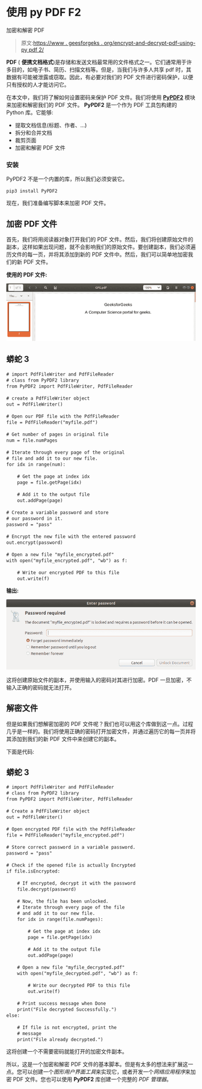 # 使用 py PDF F2

加密和解密 PDF

> 原文:[https://www . geesforgeks . org/encrypt-and-decrypt-pdf-using-py pdf 2/](https://www.geeksforgeeks.org/encrypt-and-decrypt-pdf-using-pypdf2/)

**PDF** ( **便携文档格式**)是存储和发送文档最常用的文件格式之一。它们通常用于许多目的，如电子书、简历、扫描文档等。但是，当我们与许多人共享 pdf 时，其数据有可能被泄露或窃取。因此，有必要对我们的 PDF 文件进行密码保护，以便只有授权的人才能访问它。

在本文中，我们将了解如何设置密码来保护 PDF 文件。我们将使用 [**PyPDF2**](https://www.geeksforgeeks.org/working-with-pdf-files-in-python/) 模块来加密和解密我们的 PDF 文件。 **PyPDF2** 是一个作为 PDF 工具包构建的 Python 库。它能够:

*   提取文档信息(标题、作者、…)
*   拆分和合并文档
*   裁剪页面
*   加密和解密 PDF 文件

### **安装**

PyPDF2 不是一个内置的库，所以我们必须安装它。

```
pip3 install PyPDF2

```

现在，我们准备编写脚本来加密 PDF 文件。

## **加密 PDF 文件**

首先，我们将用阅读器对象打开我们的 PDF 文件。然后，我们将创建原始文件的副本，这样如果出现问题，就不会影响我们的原始文件。要创建副本，我们必须遍历文件的每一页，并将其添加到新的 PDF 文件中。然后，我们可以简单地加密我们的新 PDF 文件。

**使用的 PDF 文件:**

![](img/3a23cfda491fc4933b4ea6a1b534f151.png)

## 蟒蛇 3

```
# import PdfFileWriter and PdfFileReader 
# class from PyPDF2 library
from PyPDF2 import PdfFileWriter, PdfFileReader

# create a PdfFileWriter object
out = PdfFileWriter()

# Open our PDF file with the PdfFileReader
file = PdfFileReader("myfile.pdf")

# Get number of pages in original file
num = file.numPages

# Iterate through every page of the original 
# file and add it to our new file.
for idx in range(num):

    # Get the page at index idx
    page = file.getPage(idx)

    # Add it to the output file
    out.addPage(page)

# Create a variable password and store 
# our password in it.
password = "pass"

# Encrypt the new file with the entered password
out.encrypt(password)

# Open a new file "myfile_encrypted.pdf"
with open("myfile_encrypted.pdf", "wb") as f:

    # Write our encrypted PDF to this file
    out.write(f)
```

**输出:**

![](img/04e9c71f2b4c89518198f242427977a0.png)

这将创建原始文件的副本，并使用输入的密码对其进行加密。PDF 一旦加密，不输入正确的密码就无法打开。

## 解密文件

但是如果我们想解密加密的 PDF 文件呢？我们也可以用这个库做到这一点。过程几乎是一样的。我们将使用正确的密码打开加密文件，并通过遍历它的每一页并将其添加到我们的新 PDF 文件中来创建它的副本。

下面是代码:

## 蟒蛇 3

```
# import PdfFileWriter and PdfFileReader 
# class from PyPDF2 library
from PyPDF2 import PdfFileWriter, PdfFileReader

# Create a PdfFileWriter object
out = PdfFileWriter()

# Open encrypted PDF file with the PdfFileReader
file = PdfFileReader("myfile_encrypted.pdf")

# Store correct password in a variable password.
password = "pass"

# Check if the opened file is actually Encrypted
if file.isEncrypted:

    # If encrypted, decrypt it with the password
    file.decrypt(password)

    # Now, the file has been unlocked.
    # Iterate through every page of the file
    # and add it to our new file.
    for idx in range(file.numPages):

        # Get the page at index idx
        page = file.getPage(idx)

        # Add it to the output file
        out.addPage(page)

    # Open a new file "myfile_decrypted.pdf"
    with open("myfile_decrypted.pdf", "wb") as f:

        # Write our decrypted PDF to this file
        out.write(f)

    # Print success message when Done
    print("File decrypted Successfully.")
else:

    # If file is not encrypted, print the 
    # message
    print("File already decrypted.")
```

这将创建一个不需要密码就能打开的加密文件副本。

所以，这是一个加密和解密 PDF 文件的基本脚本。但是有太多的想法来扩展这一点。您可以创建一个*图形用户界面工具*来实现它，或者开发一个*网络应用程序*来加密 PDF 文件。您也可以使用 **PyPDF2** 库创建一个完整的 *PDF 管理器*。
